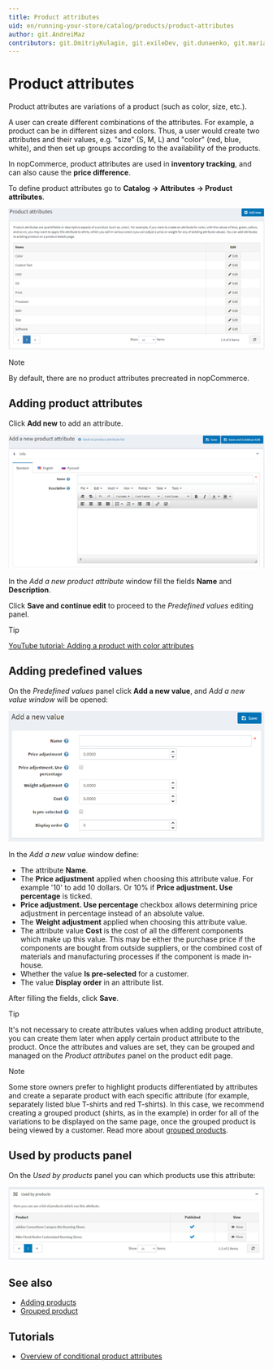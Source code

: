 ```yaml
---
title: Product attributes
uid: en/running-your-store/catalog/products/product-attributes
author: git.AndreiMaz
contributors: git.DmitriyKulagin, git.exileDev, git.dunaenko, git.mariannk
---
```


# Product attributes

Product attributes are variations of a product (such as color, size, etc.).

A user can create different combinations of the attributes. For example, a product can be in different sizes and colors. Thus, a user would create two attributes and their values, e.g. "size" (S, M, L) and "color" (red, blue, white), and then set up groups according to the availability of the products.

In nopCommerce, product attributes are used in **inventory tracking**, and can also cause the **price difference**.

To define product attributes go to **Catalog → Attributes → Product attributes**.

![Product attributes](_static/product-attributes/product_attributes.png)

> [!NOTE]
> 
> By default, there are no product attributes precreated in nopCommerce.

## Adding product attributes

Click **Add new** to add an attribute.

![Add new](_static/product-attributes/add_a_new_product_attribute.png)

In the *Add a new product attribute* window fill the fields **Name** and **Description**.

Click **Save and continue edit** to proceed to the *Predefined values* editing panel.

> [!TIP]
> 
> [YouTube tutorial: Adding a product with color attributes](https://youtu.be/QihipwQ61YU)

## Adding predefined values

On the *Predefined values* panel click **Add a new value**, and *Add a new value window* will be opened:

![Adding predefined values](_static/product-attributes/add_a_new_value.png)

In the *Add a new value* window define:

- The attribute **Name**.
- The **Price adjustment** applied when choosing this attribute value. For example '10' to add 10 dollars. Or 10% if **Price adjustment. Use percentage** is ticked.
- **Price adjustment. Use percentage** checkbox allows determining price adjustment in percentage instead of an absolute value.
- The **Weight adjustment** applied when choosing this attribute value.
- The attribute value **Cost** is the cost of all the different components which make up this value. This may be either the purchase price if the components are bought from outside suppliers, or the combined cost of materials and manufacturing processes if the component is made in-house.
- Whether the value **Is pre-selected** for a customer.
- The value **Display order** in an attribute list.

After filling the fields, click **Save**.

> [!TIP]
> 
> It's not necessary to create attributes values when adding product attribute, you can create them later when apply certain product attribute to the product. 
> Once the attributes and values are set, they can be grouped and managed on the *Product attributes* panel on the product edit page.

> [!NOTE]
> 
> Some store owners prefer to highlight products differentiated by attributes and create a separate product with each specific attribute (for example, separately listed blue T-shirts and red T-shirts). In this case, we recommend creating a grouped product (shirts, as in the example) in order for all of the variations to be displayed on the same page, once the grouped product is being viewed by a customer. Read more about [grouped products](xref:en/running-your-store/catalog/products/grouped-products-variants).

## Used by products panel

On the *Used by products* panel you can which products use this attribute:

![Used by products](_static/product-attributes/used-by.jpg)

## See also

- [Adding products](xref:en/running-your-store/catalog/products/add-products)
- [Grouped product](xref:en/running-your-store/catalog/products/grouped-products-variants)

## Tutorials

- [Overview of conditional product attributes](https://www.youtube.com/watch?v=eIdHVcEdos8&t=55s)